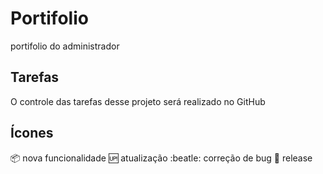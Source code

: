 # Portifolio
portifolio do administrador

## Tarefas
O controle das tarefas desse projeto será realizado no GitHub 

## Ícones

:package: nova funcionalidade
:up: atualização
:beatle: correção de bug
:checkered_flag: release